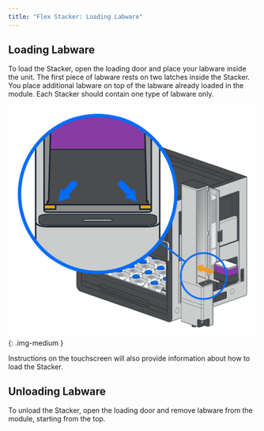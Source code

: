 ```yaml
---
title: "Flex Stacker: Loading Labware"
---
```


## Loading Labware

To load the Stacker, open the loading door and place your labware inside the unit. The first piece of labware rests on two latches inside the Stacker. You place additional labware on top of the labware already loaded in the module. Each Stacker should contain one type of labware only.

![Labware latches inside Stacker tower](images/load-labware.png){: .img-medium }

Instructions on the touchscreen will also provide information about how to load the Stacker.

## Unloading Labware

To unload the Stacker, open the loading door and remove labware from the module, starting from the top.
